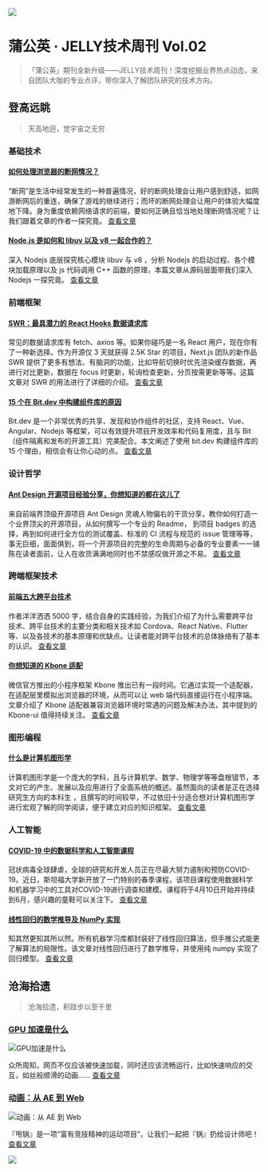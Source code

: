 ![](https://img12.360buyimg.com/ling/jfs/t1/97809/34/18559/223591/5e946661E5820b2be/b9682e51c31ad218.jpg)

# 蒲公英 · JELLY技术周刊 Vol.02

> 「蒲公英」期刊全新升级——JELLY技术周刊！深度挖掘业界热点动态，来自团队大咖的专业点评，带你深入了解团队研究的技术方向。

## 登高远眺

> 天高地迥，觉宇宙之无穷

### 基础技术

#### [如何处理浏览器的断网情况？](http://3.cn/1-0Yoshx)

“断网”是生活中经常发生的一种普遍情况，好的断网处理会让用户感到舒适，如网游断网后的重连，确保了游戏的继续进行；而坏的断网处理会让用户的体验大幅度地下降。身为重度依赖网络请求的前端，要如何正确且恰当地处理断网情况呢？让我们跟着文章的作者一探究竟。 [查看文章](http://3.cn/1-0Yoshx)

#### [Node.js 是如何和 libuv 以及 v8 一起合作的？](http://3.cn/10YoC-mR)

深入 Nodejs 底层探究核心模块 libuv 与 v8 ，分析 Nodejs 的启动过程、各个模块加载原理以及 js 代码调用 C++ 函数的原理，本篇文章从源码层面带我们深入 Nodejs 一探究竟。 [查看文章](http://3.cn/10YoC-mR)

### 前端框架

#### [SWR：最具潜力的 React Hooks 数据请求库](http://3.cn/-10YoC2X)

常见的数据请求库有 fetch、axios 等。如果你碰巧是一名 React 用户，现在你有了一种新选择。作为开源仅 3 天就获得 2.5K Star 的项目，Next.js 团队的新作品 SWR 提供了更多有想法、有脑洞的功能，比如导航切换时优先渲染缓存数据，再进行对比更新，数据在 focus 时更新，轮询检查更新，分页按需更新等等。这篇文章对 SWR 的用法进行了详细的介绍。 [查看文章](http://3.cn/-10YoC2X)

#### [15 个在 Bit.dev 中构建组件库的原因](http://3.cn/10YoH-CB)

Bit.dev 是一个非常优秀的共享、发现和协作组件的社区，支持 React、Vue、Angular、Nodejs 等框架，可以有效提升项目开发效率和代码复用度，且与 Bit （组件隔离和发布的开源工具）完美配合。本文阐述了使用 bit.dev 构建组件库的 15 个理由，相信会有让你心动的点。 [查看文章](http://3.cn/10YoH-CB)

### 设计哲学

#### [Ant Design 开源项目经验分享，你想知道的都在这儿了](http://3.cn/-10YoKxQ)

来自前端界顶级开源项目 Ant Design 灵魂人物偏右的干货分享，教你如何打造一个业界顶尖的开源项目，从如何撰写一个专业的 Readme， 到项目 badges 的选择，再到如何进行全方位的测试覆盖、标准的 CI 流程与规范的 issue 管理等等，事无巨细，面面俱到，将一个开源项目的完整的生命周期与必备的专业要素一一铺陈在读者面前，让人在收货满满地同时也不禁感叹做开源之不易。 [查看文章](http://3.cn/-10YoKxQ)

### 跨端框架技术

#### [前端五大跨平台技术](http://3.cn/10YoP-Cr)

作者洋洋洒洒 5000 字，结合自身的实践经验，为我们介绍了为什么需要跨平台技术、跨平台技术的主要分类和相关技术如 Cordova、React Native、Flutter 等、以及各技术的基本原理和优缺点。让读者能对跨平台技术的总体脉络有了基本的认识。 [查看文章](http://3.cn/10YoP-Cr)

#### [你想知道的 Kbone 适配](http://3.cn/10-YoPuV)

微信官方推出的小程序框架 Kbone 推出已有一段时间。它通过实现一个适配器，在适配层里模拟出浏览器的环境，从而可以让 web 端代码直接运行在小程序端。文章介绍了 Kbone 适配器兼容浏览器环境时常遇的问题及解决办法，其中提到的 Kbone-ui 值得持续关注。 [查看文章](http://3.cn/10-YoPuV)

### 图形编程

#### [什么是计算机图形学](http://3.cn/10YoT-0R)

计算机图形学是一个庞大的学科，且与计算机学、数学、物理学等等盘根错节，本文对它的产生、发展以及应用进行了全面系统的概述。虽然面向的读者是正在选择研究生方向的本科生 ，且撰写的时间较早，不过依旧十分适合想对计算机图形学进行宏观了解的同学阅读，便于建立对应的知识框架。 [查看文章](http://3.cn/10YoT-0R)

### 人工智能

#### [COVID-19 中的数据科学和人工智能课程](http://3.cn/10-YoURY)

冠状病毒全球肆虐，全球的研究和开发人员正在尽最大努力遏制和预防COVID-19。近日，斯坦福大学新开放了一门特别的春季课程，该项目课程使用数据科学和机器学习中的工具对COVID-19进行调查和建模。课程将于4月10日开始并持续到6月，感兴趣的童鞋可以关注下。 [查看文章](http://3.cn/10-YoURY)

#### [线性回归的数学推导及 NumPy 实现](http://3.cn/10Y-oV1o)

知其然更知其所以然。所有机器学习库都封装好了线性回归算法，但手推公式能更了解算法的局限性。该文章对线性回归进行了数学推导，并使用纯 numpy 实现了回归模型。  [查看文章](http://3.cn/10Y-oV1o)

## 沧海拾遗

> 沧海拾遗，积跬步以至千里

### [GPU 加速是什么](https://aotu.io/notes/2017/04/11/GPU/?from=dandelion)

![GPU加速是什么](https://o2team.github.io/misc/beidan/gpu/fengmian.png)

众所周知，网页不仅应该被快速加载，同时还应该流畅运行，比如快速响应的交互，如丝般顺滑的动画…… [查看文章](https://aotu.io/notes/2017/04/11/GPU/?from=dandelion)

### [动画：从 AE 到 Web](https://aotu.io/notes/2018/03/06/ae2web/?from=dandelion)

![动画：从 AE 到 Web](https://misc.aotu.io/JChehe/2018-03-06-ae2web/cover.jpg)

『甩锅』是一项“富有竞技精神的运动项目”，让我们一起把『锅』扔给设计师吧！ [查看文章](https://aotu.io/notes/2018/03/06/ae2web/?from=dandelion)

![](https://img20.360buyimg.com/ling/jfs/t1/93326/34/18555/167361/5e946665E13c912ae/9a8405dd8be2dad4.jpg)
